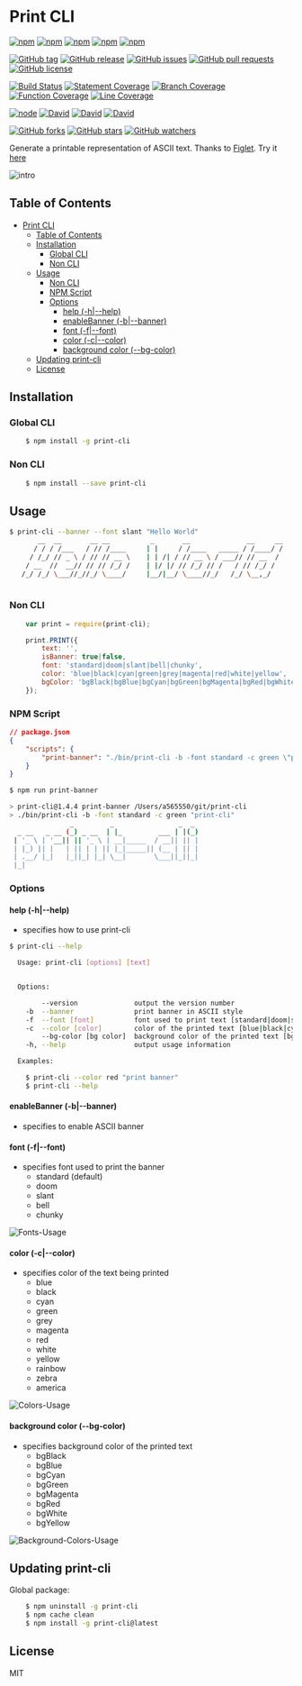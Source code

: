 <a id="markdown-print-cli" name="print-cli"></a>
# Print CLI

[![npm](https://img.shields.io/npm/v/print-cli.svg?style=plastic)](https://www.npmjs.com/package/print-cli)
[![npm](https://img.shields.io/npm/dw/print-cli.svg?style=plastic)](https://www.npmjs.com/package/print-cli)
[![npm](https://img.shields.io/npm/dm/print-cli.svg?style=plastic)](https://www.npmjs.com/package/print-cli)
[![npm](https://img.shields.io/npm/dy/print-cli.svg?style=plastic)](https://www.npmjs.com/package/print-cli)
[![npm](https://img.shields.io/npm/dt/print-cli.svg?style=plastic)](https://www.npmjs.com/package/print-cli)

[![GitHub tag](https://img.shields.io/github/tag/sridharmallela/print-cli.svg?style=plastic)](https://github.com/sridharmallela/print-cli/tags)
[![GitHub release](https://img.shields.io/github/release/sridharmallela/print-cli.svg?style=plastic)](https://github.com/sridharmallela/print-cli/releases)
[![GitHub issues](https://img.shields.io/github/issues/sridharmallela/print-cli.svg?style=plastic)](https://github.com/sridharmallela/print-cli/issues) 
[![GitHub pull requests](https://img.shields.io/github/issues-pr/sridharmallela/print-cli.svg?style=plastic)](https://github.com/sridharmallela/print-cli/pulls)
[![GitHub license](https://img.shields.io/badge/license-MIT-blue.svg?style=plastic)](https://raw.githubusercontent.com/sridharmallela/print-cli/master/LICENSE)

[![Build Status](https://img.shields.io/travis/sridharmallela/print-cli.svg?style=plastic)](https://travis-ci.org/sridharmallela/print-cli) 
[![Statement Coverage](https://img.shields.io/badge/Statements-89.74%-brightgreen.svg?style=plastic)](https://github.com/sridharmallela/print-cli/) 
[![Branch Coverage](https://img.shields.io/badge/Branches-100%-brightgreen.svg?style=plastic)](https://github.com/sridharmallela/print-cli/)
[![Function Coverage](https://img.shields.io/badge/Functions-85.71%-brightgreen.svg?style=plastic)](https://github.com/sridharmallela/print-cli/)
[![Line Coverage](https://img.shields.io/badge/Lines-89.74%-brightgreen.svg?style=plastic)](https://github.com/sridharmallela/print-cli/)

[![node](https://img.shields.io/node/v/sridharmallela/print-cli.svg?style=plastic)](https://www.npmjs.com/package/print-cli)
[![David](https://img.shields.io/david/sridharmallela/print-cli.svg?style=plastic)](https://www.npmjs.com/package/print-cli)
[![David](https://img.shields.io/david/dev/sridharmallela/print-cli.svg?style=plastic)](https://www.npmjs.com/package/print-cli)
[![David](https://img.shields.io/david/optional/sridharmallela/print-cli.svg?style=plastic)](https://www.npmjs.com/package/print-cli)

[![GitHub forks](https://img.shields.io/github/forks/sridharmallela/print-cli.svg?style=social&label=Fork)](https://github.com/sridharmallela/print-cli/)
[![GitHub stars](https://img.shields.io/github/stars/sridharmallela/print-cli.svg?style=social&label=Star)](https://github.com/sridharmallela/print-cli/)
[![GitHub watchers](https://img.shields.io/github/watchers/sridharmallela/print-cli.svg?style=social&label=Watch)](https://github.com/sridharmallela/print-cli/)

Generate a printable representation of ASCII text. Thanks to [Figlet](https://www.npmjs.com/package/figlet). Try it [here](http://patorjk.com/software/taag/#p=display&f=Graffiti&t=Type%20Something%20)

![intro](https://github.com/sridharmallela/print-cli/blob/master/assets/intro.gif?raw=true)


<a id="markdown-table-of-contents" name="table-of-contents"></a>
## Table of Contents
<!-- TOC -->

- [Print CLI](#print-cli)
    - [Table of Contents](#table-of-contents)
    - [Installation](#installation)
        - [Global CLI](#global-cli)
        - [Non CLI](#non-cli)
    - [Usage](#usage)
        - [Non CLI](#non-cli-1)
        - [NPM Script](#npm-script)
        - [Options](#options)
            - [help (-h|--help)](#help--h--help)
            - [enableBanner (-b|--banner)](#enablebanner--b--banner)
            - [font (-f|--font)](#font--f--font)
            - [color (-c|--color)](#color--c--color)
            - [background color (--bg-color)](#background-color---bg-color)
    - [Updating print-cli](#updating-print-cli)
    - [License](#license)

<!-- /TOC -->


<a id="markdown-installation" name="installation"></a>
## Installation

<a id="markdown-global-cli" name="global-cli"></a>
### Global CLI

```bash
    $ npm install -g print-cli
```


<a id="markdown-non-cli" name="non-cli"></a>
### Non CLI

```bash
    $ npm install --save print-cli
```


<a id="markdown-usage" name="usage"></a>
## Usage

```bash 
$ print-cli --banner --font slant "Hello World"
       __  __       __ __          _       __              __     __
      / / / /___   / // /____     | |     / /____   _____ / /____/ /
     / /_/ // _ \ / // // __ \    | | /| / // __ \ / ___// // __  / 
    / __  //  __// // // /_/ /    | |/ |/ // /_/ // /   / // /_/ /  
   /_/ /_/ \___//_//_/ \____/     |__/|__/ \____//_/   /_/ \__,_/       
                   
```


<a id="markdown-non-cli-1" name="non-cli-1"></a>
### Non CLI

```js
    var print = require(print-cli);

    print.PRINT({
        text: '',
        isBanner: true|false,
        font: 'standard|doom|slant|bell|chunky',
        color: 'blue|black|cyan|green|grey|magenta|red|white|yellow',
        bgColor: 'bgBlack|bgBlue|bgCyan|bgGreen|bgMagenta|bgRed|bgWhite|bgYellow'
    });
```


<a id="markdown-npm-script" name="npm-script"></a>
### NPM Script

```json
// package.json
{
    "scripts": {
        "print-banner": "./bin/print-cli -b -font standard -c green \"print-cli\""
    }
}
```

```bash 
$ npm run print-banner

> print-cli@1.4.4 print-banner /Users/a565550/git/print-cli
> ./bin/print-cli -b -font standard -c green "print-cli"
               _         _                _  _ 
  _ __   _ __ (_) _ __  | |_         ___ | |(_)
 | '_ \ | '__|| || '_ \ | __|_____  / __|| || |
 | |_) || |   | || | | || |_|_____|| (__ | || |
 | .__/ |_|   |_||_| |_| \__|       \___||_||_|
 |_|                                           

```


<a id="markdown-options" name="options"></a>
### Options


<a id="markdown-help--h--help" name="help--h--help"></a>
#### help (-h|--help) 

* specifies how to use print-cli

```bash 
$ print-cli --help

  Usage: print-cli [options] [text]


  Options:

        --version              output the version number
    -b  --banner               print banner in ASCII style
    -f  --font [font]          font used to print text [standard|doom|slant|bell|chunky]
    -c  --color [color]        color of the printed text [blue|black|cyan|green|grey|magenta|red|white|yellow|rainbow|zebra|america]
        --bg-color [bg color]  background color of the printed text [bgBlack|bgBlue|bgCyan|bgGreen|bgMagenta|bgRed|bgWhite|bgYellow]
    -h, --help                 output usage information

  Examples:

    $ print-cli --color red "print banner"
    $ print-cli --help
```


<a id="markdown-enablebanner--b--banner" name="enablebanner--b--banner"></a>
#### enableBanner (-b|--banner) 

* specifies to enable ASCII banner


<a id="markdown-font--f--font" name="font--f--font"></a>
#### font (-f|--font) 

* specifies font used to print the banner
    - standard (default)
    - doom 
    - slant 
    - bell 
    - chunky

![Fonts-Usage](https://github.com/sridharmallela/print-cli/blob/master/assets/fonts.gif?raw=true)


<a id="markdown-color--c--color" name="color--c--color"></a>
#### color (-c|--color) 

* specifies color of the text being printed
    - blue
    - black 
    - cyan
    - green
    - grey
    - magenta
    - red
    - white
    - yellow
    - rainbow
    - zebra 
    - america

![Colors-Usage](https://github.com/sridharmallela/print-cli/blob/master/assets/colors.gif?raw=true)


<a id="markdown-background-color---bg-color" name="background-color---bg-color"></a>
#### background color (--bg-color) 

* specifies background color of the printed text
    - bgBlack
    - bgBlue
    - bgCyan
    - bgGreen
    - bgMagenta
    - bgRed
    - bgWhite
    - bgYellow

![Background-Colors-Usage](https://github.com/sridharmallela/print-cli/blob/master/assets/bg-colors.gif?raw=true)


<a id="markdown-updating-print-cli" name="updating-print-cli"></a>
## Updating print-cli

Global package:
```bash
    $ npm uninstall -g print-cli
    $ npm cache clean
    $ npm install -g print-cli@latest
```


<a id="markdown-license" name="license"></a>
## License

MIT
